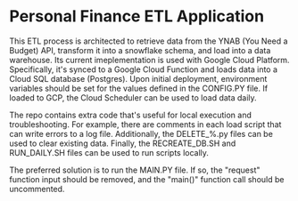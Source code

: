 # Personal Finance ETL Application

This ETL process is architected to retrieve data from the YNAB (You Need a Budget) API, transform it into a snowflake schema, and load into a data warehouse. Its current imeplementation is used with Google Cloud Platform. Specifically, it's synced to a Google Cloud Function and loads data into a Cloud SQL database (Postgres). Upon initial deployment, environment variables should be set for the values defined in the CONFIG.PY file. If loaded to GCP, the Cloud Scheduler can be used to load data daily.

The repo contains extra code that's useful for local execution and troubleshooting. For example, there are comments in each load script that can write errors to a log file. Additionally, the DELETE_%.py files can be used to clear existing data. Finally, the RECREATE_DB.SH and RUN_DAILY.SH files can be used to run scripts locally.

The preferred solution is to run the MAIN.PY file. If so, the "request" function input should be removed, and the "main()" function call should be uncommented.